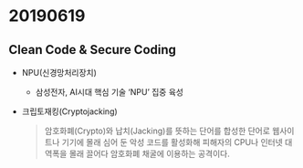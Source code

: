 # 20190619

## Clean Code & Secure Coding



* NPU(신경망처리장치)
  * 삼성전자, AI시대 핵심 기술 ‘NPU’ 집중 육성



* 크립토재킹(Cryptojacking)

  > 암호화폐(Crypto)와 납치(Jacking)를 뜻하는 단어를 합성한 단어로 웹사이트나 기기에 몰래 심어 둔 악성 코드를 활성화해 피해자의 CPU나 인터넷 대역폭을 몰래 끌어다 암호화폐 채굴에 이용하는 공격이다.

